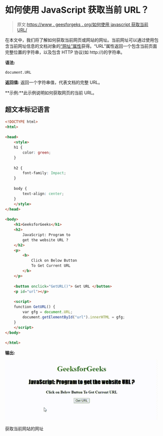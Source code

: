# 如何使用 JavaScript 获取当前 URL？

> 原文:[https://www . geesforgeks . org/如何使用 javascript 获取当前 URL/](https://www.geeksforgeeks.org/how-to-get-the-current-url-using-javascript/)

在本文中，我们将了解如何获取当前网页或网站的网址。当前网址可以通过使用包含当前网址信息的文档对象的[“网址”属性](https://www.geeksforgeeks.org/html-dom-url-property/)获得。“URL”属性返回一个包含当前页面完整位置的字符串，以及包含 HTTP 协议(如 http://)的字符串。

**语法:**

```html
document.URL
```

**返回值:** 返回一个字符串值，代表文档的完整 URL。

**示例:**此示例说明如何获取网页的当前 URL。

## 超文本标记语言

```html
<!DOCTYPE html>
<html>

<head>
    <style>
    h1 {
        color: green;
    }

    h2 {
        font-family: Impact;
    }

    body {
        text-align: center;
    }
    </style>
</head>

<body>
    <h1>GeeksforGeeks</h1>
    <h2>
        JavaScript: Program to 
        get the website URL ?
    </h2>
    <p>
        <b>
            Click on Below Button 
            To Get Current URL
        </b>
    </p>

    <button onclick="GetURL()"> Get URL </button>
    <p id="url"></p>

    <script>
    function GetURL() {
        var gfg = document.URL;
        document.getElementById("url").innerHTML = gfg;
    }
    </script>
</body>

</html>
```

**输出:**

![](img/15e8cd0bd03dcec3d5cb9a70e2586c40.png)

获取当前网站的网址